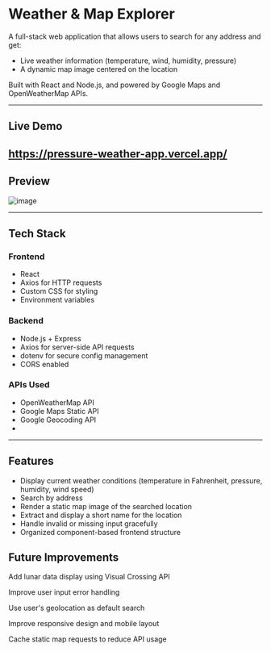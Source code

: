 # Weather & Map Explorer

A full-stack web application that allows users to search for any address and get:
- Live weather information (temperature, wind, humidity, pressure)
- A dynamic map image centered on the location

Built with React and Node.js, and powered by Google Maps and OpenWeatherMap APIs.

---
## Live Demo

https://pressure-weather-app.vercel.app/
---

## Preview

![image](https://github.com/user-attachments/assets/c0fdd1cd-5a27-4347-8b51-c076edf55697)


---

## Tech Stack

### Frontend
- React
- Axios for HTTP requests
- Custom CSS for styling
- Environment variables

### Backend
- Node.js + Express
- Axios for server-side API requests
- dotenv for secure config management
- CORS enabled

### APIs Used
- OpenWeatherMap API
- Google Maps Static API
- Google Geocoding API
- 

---

## Features

- Display current weather conditions (temperature in Fahrenheit, pressure, humidity, wind speed)
- Search by address
- Render a static map image of the searched location
- Extract and display a short name for the location
- Handle invalid or missing input gracefully
- Organized component-based frontend structure

## Future Improvements
Add lunar data display using Visual Crossing API

Improve user input error handling

Use user's geolocation as default search

Improve responsive design and mobile layout

Cache static map requests to reduce API usage


